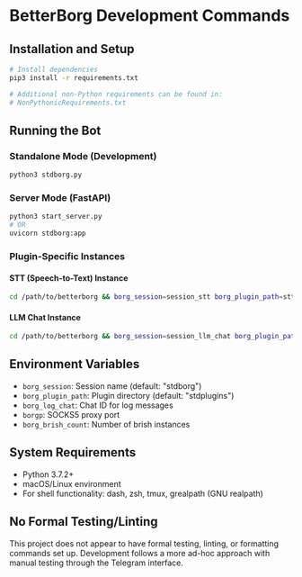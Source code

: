 # BetterBorg Development Commands

## Installation and Setup
```bash
# Install dependencies
pip3 install -r requirements.txt

# Additional non-Python requirements can be found in:
# NonPythonicRequirements.txt
```

## Running the Bot

### Standalone Mode (Development)
```bash
python3 stdborg.py
```

### Server Mode (FastAPI)
```bash
python3 start_server.py
# OR
uvicorn stdborg:app
```

### Plugin-Specific Instances

#### STT (Speech-to-Text) Instance
```bash
cd /path/to/betterborg && borg_session=session_stt borg_plugin_path=stt_plugins borg_brish_count=1 python3 stdborg.py
```

#### LLM Chat Instance  
```bash
cd /path/to/betterborg && borg_session=session_llm_chat borg_plugin_path=llm_chat_plugins borg_brish_count=1 python3 stdborg.py
```

## Environment Variables
- `borg_session`: Session name (default: "stdborg")
- `borg_plugin_path`: Plugin directory (default: "stdplugins")
- `borg_log_chat`: Chat ID for log messages
- `borgp`: SOCKS5 proxy port
- `borg_brish_count`: Number of brish instances

## System Requirements
- Python 3.7.2+
- macOS/Linux environment
- For shell functionality: dash, zsh, tmux, grealpath (GNU realpath)

## No Formal Testing/Linting
This project does not appear to have formal testing, linting, or formatting commands set up. Development follows a more ad-hoc approach with manual testing through the Telegram interface.
